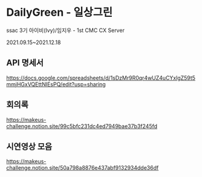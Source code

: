 # DailyGreen - 일상그린
ssac 3기 아이비(Ivy)/임지우 - 1st CMC CX Server


2021.09.15~2021.12.18

## API 명세서
https://docs.google.com/spreadsheets/d/1sDzMr9R0qr4wUZ4uCYxlgZ59t5mmjHGxVQEttNIEsPQ/edit?usp=sharing


## 회의록
https://makeus-challenge.notion.site/99c5bfc231dc4ed7949bae37b3f245fd


## 시연영상 모음
https://makeus-challenge.notion.site/50a798a8876e437abf9132934dde36df


